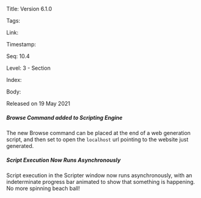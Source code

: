 Title: Version 6.1.0 

Tags:  

Link: 

Timestamp:  

Seq: 10.4 

Level: 3 - Section 

Index:  

Body: 

Released on 19 May 2021
 
##### Browse Command added to Scripting Engine

The new Browse command can be placed at the end of a web generation script, and then set to open the `localhost` url pointing to the website just generated. 

 
##### Script Execution Now Runs Asynchronously

Script execution in the Scripter window now runs asynchronously, with an indeterminate progress bar animated to show that something is happening. No more spinning beach ball!

